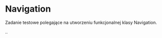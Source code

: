 Navigation
==========

Zadanie testowe polegające na utworzeniu funkcjonalnej klasy Navigation.

..
